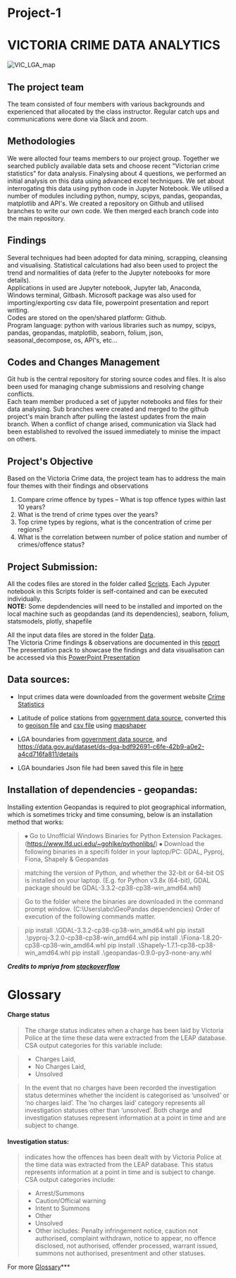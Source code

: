 
# Project-1
# VICTORIA CRIME DATA ANALYTICS

![VIC_LGA_map](/../main/Figures/VIC_LGA_map.png)

## The project team
The team consisted of four members with various backgrounds and experienced that allocated by the class instructor. Regular catch ups and communications were done via Slack and zoom.

## Methodologies
We were allocted four teams members to our project group.
Together we searched publicly available data sets and choose recent "Victorian crime statistics" for data analysis.
Finalysing about 4 questions, we performed an initial analysis on this data using advanced excel techniques. 
We set about interrogating this data using python code in Jupyter Notebook. 
We utilised a number of modules including python, numpy, scipys, pandas, geopandas, matplotlib and API's.
We created a repository on Github and utilised branches to write our own code.
We then merged each branch code into the main repository.

## Findings
Several techniques had been adopted for data mining, scrapping, cleansing and visualising. Statistical calculations had also been used to project the trend and normalities of data (refer to the Jupyter notebooks for more details). <br />
Applications in used are Jupyter notebook, Jupyter lab, Anaconda, Windows terminal, Gitbash. Microsoft package was also used for importing/exporting csv data file, powerpoint presentation and report writing.<br />
Codes are stored on the open/shared platform: Github.<br />
Program language: python with various libraries such as numpy, scipys, pandas, geopandas, matplotlib, seaborn, folium, json, seasonal_decompose, os, API's, etc...

## Codes and Changes Management
Git hub is the central repository for storing source codes and files. It is also been used for managing change submissions and resolving change conflicts. <br />
Each team member produced a set of jupyter notebooks and files for their data analysing. Sub branches were created and merged to the github project's main branch after pulling the lastest updates from the main branch. When a conflict of change arised, communication via Slack had been established to revolved the issued immediately to minise the impact on others.

## Project's Objective
Based on the Victoria Crime data, the project team has to address the main four themes with their findings and observations
1. Compare crime offence by types – What is top offence types within last 10 years?
2. What is the trend of crime types over the years?
3. Top crime types by regions, what is the concentration of crime per regions?
4. What is the correlation between number of police station and number of crimes/offence status?

## Project Submission:

All the codes files are stored in the folder called [Scripts](/../main/Scripts/). Each Jyputer notebook in this Scripts folder is self-contained and can be executed individually.<br />
**NOTE:** Some depdendencies will need to be installed and imported on the local machine such as geopdandas (and its dependencies), seaborn, folium, statsmodels, plotly, shapefile <br />

All the input data files are stored in the folder [Data](/../main/Data/).<br />
The Victoria Crime findings & observations are documented in this [report](/../main/Write_up_report.docx)<br />
The presentation pack to showcase the findings and data visualisation can be accessed via this [PowerPoint Presentation](/../main/Crime_Victoria_PowerPoint_Presentation.pptx)<br />

## Data sources:

- Input crimes data were downloaded from the goverment website [Crime Statistics](https://www.crimestatistics.vic.gov.au/crime-statistics/latest-victorian-crime-data/download-data)

- Latitude of police stations from [government data source](https://data.gov.au/dataset/ds-aurin-aurin%3Adatasource-VIC_Govt_DELWP-VIC_Govt_DELWP_datavic_VMFEAT_POLICE_STATION/distribution/dist-aurin-aurin%3Adatasource-VIC_Govt_DELWP-VIC_Govt_DELWP_datavic_VMFEAT_POLICE_STATION-0/details?q=), converted this to [geojson file](/../main/Data/VMFEAT_POLICE_STATION.json) and [csv file](/../main/Data/VMFEAT_POLICE_STATION.csv)  using [mapshaper](https://mapshaper.org/)

- LGA boundaries from [government data source](https://data.gov.au/dataset/ds-dga-bdf92691-c6fe-42b9-a0e2-a4cd716fa811/distribution/dist-dga-ce0a0ed3-6003-47fd-88ad-4b49d9337d47/details?q=), and https://data.gov.au/dataset/ds-dga-bdf92691-c6fe-42b9-a0e2-a4cd716fa811/details

- LGA boundaries Json file had been saved this file in [here](/../main//Data/LGA_boundaries.json)


## Installation of dependencies - geopandas:

Installing extention Geopandas is required to plot geographical information, which is sometimes tricky and time consuming, below is an installation method that works:

>⦁ Go to Unofficial Windows Binaries for Python Extension Packages. (https://www.lfd.uci.edu/~gohlke/pythonlibs/)
>⦁ Download the following binaries in a specifi folder in your laptop/PC: GDAL, Pyproj, Fiona, Shapely & Geopandas

>matching the version of Python, and whether the 32-bit or 64-bit OS is installed on your laptop. (E.g. for Python v3.8x (64-bit), GDAL package should be GDAL-3.3.2-cp38-cp38-win_amd64.whl)

>Go to the folder where the binaries are downloaded in the command prompt window. (C:\Users\abc\GeoPandas dependencies) Order of execution of the following commands matter.

>pip install .\GDAL-3.3.2-cp38-cp38-win_amd64.whl
>pip install .\pyproj-3.2.0-cp38-cp38-win_amd64.whl
>pip install .\Fiona-1.8.20-cp38-cp38-win_amd64.whl
>pip install .\Shapely-1.7.1-cp38-cp38-win_amd64.whl
>pip install .\geopandas-0.9.0-py3-none-any.whl

***Credits to mpriya from [stackoverflow](https://stackoverflow.com/questions/41009215/importerror-no-module-named-geopandas)***

# Glossary
#### Charge status ####
>The charge status indicates when a charge has been laid by Victoria Police at the time these data were extracted from the LEAP database. CSA output categories for this variable include:

>- Charges Laid,
>- No Charges Laid,
>- Unsolved

>In the event that no charges have been recorded the investigation status determines whether the incident is categorised as ‘unsolved’ or ‘no charges laid’. The ‘no charges laid’ category represents all investigation statuses other than ‘unsolved’. Both charge and investigation statuses represent information at a point in time and are subject to change.

#### Investigation status:
>indicates how the offences has been dealt with by Victoria Police at the time data was extracted from the LEAP database. This status represents information at a point in time and is subject to change.
CSA output categories include:

>- Arrest/Summons
>- Caution/Official warning
>- Intent to Summons
>- Other
>- Unsolved
>- Other includes: Penalty infringement notice, caution not authorised, complaint withdrawn, notice to appear, no offence disclosed, not authorised, offender processed, warrant issued, summons not authorised, presentment and other statuses.


For more [Glossary](https://www.crimestatistics.vic.gov.au/about-the-data/glossary-and-data-dictionary)***

